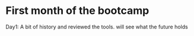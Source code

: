 # First month of the bootcamp 
Day1: A bit of history and reviewed the tools. will see what the future holds
